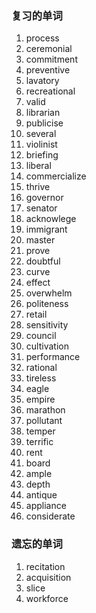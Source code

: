 ### 复习的单词



1. process
2. ceremonial
3. commitment
4. preventive
5. lavatory
6. recreational
7. valid
8. librarian
9. publicise
10. several
11. violinist
12. briefing
13. liberal
14. commercialize
15. thrive
16. governor
17. senator
18. acknowlege
19. immigrant
20. master
21. prove
22. doubtful
23. curve
24. effect
25. overwhelm
26. politeness
27. retail
28. sensitivity
29. council
30. cultivation
31. performance
32. rational
33. tireless
34. eagle
35. empire
36. marathon
37. pollutant
38. temper
39. terrific
40. rent
41. board
42. ample
43. depth
44. antique
45. appliance
46. considerate





### 遗忘的单词



1. recitation
2. acquisition
3. slice
4. workforce